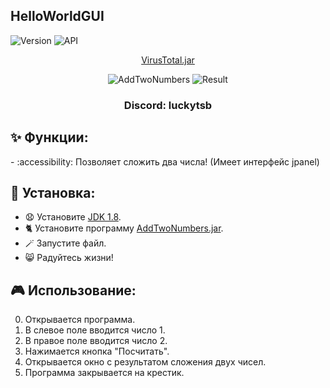 ## HelloWorldGUI

![Version](https://img.shields.io/badge/Версия-1.0-blue.svg)
![API](https://img.shields.io/badge/Jdk%201.8%2B-blue.svg)
  
<p align="center">
<a href="https://www.virustotal.com/gui/file/b366bbd8fbd43d42e50ae2e78a1f1fd071c6631cfb657d83a036b6960d5f3796" target="_blank">VirusTotal.jar</a>
</p>
<p align="center">
  <img src="https://i.ibb.co/SnF7wgd/ATN.png" alt="AddTwoNumbers" border="0">
    <img src="https://i.ibb.co/QJDZRMk/result.png" alt="Result" border="0">
</p>
<h3 align="center">Discord: luckytsb</h3>

## ✨ Функции:

-️ :accessibility: Позволяет сложить два числа! (Имеет интерфейс jpanel)

## 🚀 Установка:

- 😧 Установите <a href="https://www.oracle.com/java/technologies/javase/javase8u211-later-archive-downloads.html" target="_blank">JDK 1.8</a>.
- 🐈 Установите программу <a href="https://github.com/Hacker123ter/AddTwoNumbers/raw/java_programm/AddTwoNumbers.jar" target="_blank">AddTwoNumbers.jar</a>.
- 🪄 Запустите файл.
- 😸 Радуйтесь жизни!

## 🎮 Использование:

0. Открывается программа.
1. В слевое поле вводится число 1.
2. В правое поле вводится число 2.
3. Нажимается кнопка "Посчитать".
4. Открывается окно с результатом сложения двух чисел.
5. Программа закрывается на крестик.
